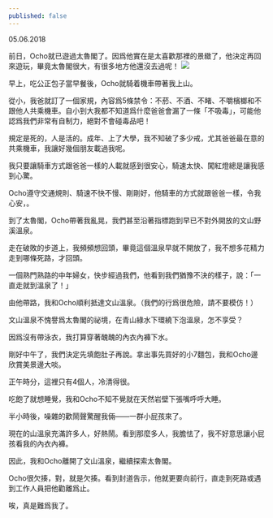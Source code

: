 ```yaml
---
published: false
---
```

05.06.2018

前日，Ocho就已遊過太魯閣了。因爲他實在是太喜歡那裡的景緻了，他決定再回來遊玩，畢竟太魯閣很大，有很多地方他還沒去過呢！
![]({{site.baseurl}}/image/%E6%B8%85%E6%B0%B4%E6%96%B7%E5%B4%96.jpeg)

早上，吃公正包子當早餐後，Ocho就騎着機車帶著我上山。

從小，我爸就訂了一個家規，內容爲5條禁令：不菸、不酒、不睹、不嚼檳榔和不跟他人共乘機車。自小到大我都不知道爲什麼爸爸會漏了一條「不吸毒」，可能他認爲我們非常有自制力，絕對不會碰毒品吧！

規定是死的，人是活的。成年、上了大學，我不知破了多少戒，尤其爸爸最在意的共乘機車，我讓好幾個朋友載過我呢。

我只要讓騎車方式跟爸爸一樣的人載就感到很安心，騎速太快、闖紅燈總是讓我感到心驚。

Ocho遵守交通規則、騎速不快不慢、剛剛好，他騎車的方式就跟爸爸一樣，令我心安，。

到了太魯閣，Ocho帶著我亂晃，我們甚至沿著指標跑到早已不對外開放的文山野溪溫泉。

走在破敗的步道上，我頻頻想回頭，畢竟這個溫泉早就不開放了，我不想多花精力走到哪條死路，才回頭。

一個熟門熟路的中年婦女，快步經過我們，他看到我們猶豫不決的樣子，說：「一直走就到溫泉了！」

由他帶路，我和Ocho順利抵達文山溫泉。（我們的行爲很危險，請不要模仿！）

文山溫泉不愧譽爲太魯閣的祕境，在青山綠水下環繞下泡溫泉，怎不享受？

因爲沒有帶泳衣，我打算穿著醜醜的內衣內褲下水。

剛好中午了，我們決定先填飽肚子再說。拿出事先買好的小7麵包，我和Ocho邊欣賞美景邊大啖。

正午時分，這裡只有4個人，冷清得很。

吃飽了就想睡覺，我和Ocho不知不覺就在天然岩壁下張嘴呼呼大睡。

半小時後，噪雜的歡鬧聲驚醒我倆——一群小屁孩來了。

現在的山溫泉充滿許多人，好熱鬧。看到那麼多人，我膽怯了，我不好意思讓小屁孩看我的內衣內褲。

因此，我和Ocho離開了文山溫泉，繼續探索太魯閣。

Ocho很欠揍，對，就是欠揍。看到封道告示，他就更要向前行，直走到死路或遇到工作人員把他勸離爲止。

唉，真是難爲我了。

